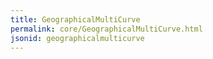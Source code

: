 ```yaml
---
title: GeographicalMultiCurve
permalink: core/GeographicalMultiCurve.html
jsonid: geographicalmulticurve
---
```

